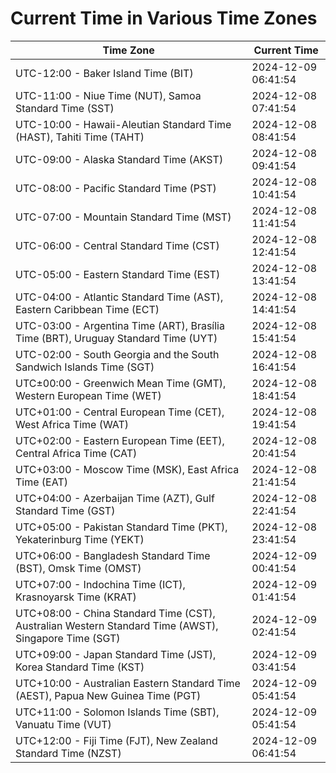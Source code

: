 # Current Time in Various Time Zones

| Time Zone | Current Time |
|-----------|--------------|
| UTC-12:00 - Baker Island Time (BIT) | 2024-12-09 06:41:54 |
| UTC-11:00 - Niue Time (NUT), Samoa Standard Time (SST) | 2024-12-08 07:41:54 |
| UTC-10:00 - Hawaii-Aleutian Standard Time (HAST), Tahiti Time (TAHT) | 2024-12-08 08:41:54 |
| UTC-09:00 - Alaska Standard Time (AKST) | 2024-12-08 09:41:54 |
| UTC-08:00 - Pacific Standard Time (PST) | 2024-12-08 10:41:54 |
| UTC-07:00 - Mountain Standard Time (MST) | 2024-12-08 11:41:54 |
| UTC-06:00 - Central Standard Time (CST) | 2024-12-08 12:41:54 |
| UTC-05:00 - Eastern Standard Time (EST) | 2024-12-08 13:41:54 |
| UTC-04:00 - Atlantic Standard Time (AST), Eastern Caribbean Time (ECT) | 2024-12-08 14:41:54 |
| UTC-03:00 - Argentina Time (ART), Brasília Time (BRT), Uruguay Standard Time (UYT) | 2024-12-08 15:41:54 |
| UTC-02:00 - South Georgia and the South Sandwich Islands Time (SGT) | 2024-12-08 16:41:54 |
| UTC±00:00 - Greenwich Mean Time (GMT), Western European Time (WET) | 2024-12-08 18:41:54 |
| UTC+01:00 - Central European Time (CET), West Africa Time (WAT) | 2024-12-08 19:41:54 |
| UTC+02:00 - Eastern European Time (EET), Central Africa Time (CAT) | 2024-12-08 20:41:54 |
| UTC+03:00 - Moscow Time (MSK), East Africa Time (EAT) | 2024-12-08 21:41:54 |
| UTC+04:00 - Azerbaijan Time (AZT), Gulf Standard Time (GST) | 2024-12-08 22:41:54 |
| UTC+05:00 - Pakistan Standard Time (PKT), Yekaterinburg Time (YEKT) | 2024-12-08 23:41:54 |
| UTC+06:00 - Bangladesh Standard Time (BST), Omsk Time (OMST) | 2024-12-09 00:41:54 |
| UTC+07:00 - Indochina Time (ICT), Krasnoyarsk Time (KRAT) | 2024-12-09 01:41:54 |
| UTC+08:00 - China Standard Time (CST), Australian Western Standard Time (AWST), Singapore Time (SGT) | 2024-12-09 02:41:54 |
| UTC+09:00 - Japan Standard Time (JST), Korea Standard Time (KST) | 2024-12-09 03:41:54 |
| UTC+10:00 - Australian Eastern Standard Time (AEST), Papua New Guinea Time (PGT) | 2024-12-09 05:41:54 |
| UTC+11:00 - Solomon Islands Time (SBT), Vanuatu Time (VUT) | 2024-12-09 05:41:54 |
| UTC+12:00 - Fiji Time (FJT), New Zealand Standard Time (NZST) | 2024-12-09 06:41:54 |
